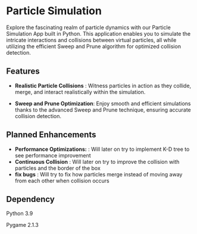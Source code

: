 # Particle Simulation

Explore the fascinating realm of particle dynamics with our Particle Simulation App built in Python. This application enables you to simulate the intricate interactions and collisions between virtual particles, all while utilizing the efficient Sweep and Prune algorithm for optimized collision detection.

## Features
- **Realistic Particle Collisions** : Witness particles in action as they collide, merge, and interact realistically within the simulation.

- **Sweep and Prune Optimization**: Enjoy smooth and efficient simulations thanks to the advanced Sweep and Prune technique, ensuring accurate collision detection.

## Planned Enhancements
- **Performance Optimizations:** : Will later on try to implement K-D tree to see performance improvement
- **Continuous Collision** : Will later on try to improve the collision with particles and the border of the box
- **fix bugs** : Will try to fix how particles merge instead of moving away from each other when collision occurs

## Dependency
Python 3.9

Pygame 2.1.3


